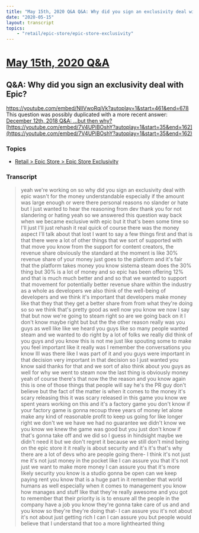 ```yaml
---
title: "May 15th, 2020 Q&A Q&A: Why did you sign an exclusivity deal with Epic?"
date: "2020-05-15"
layout: transcript
topics:
    - "retail/epic-store/epic-store-exclusivity"
---
```

# [May 15th, 2020 Q&A](../2020-05-15.md)
## Q&A: Why did you sign an exclusivity deal with Epic?
https://youtube.com/embed/NlIVwoRqjVk?autoplay=1&start=461&end=678
This question was possibly duplicated with a more recent answer: [December 12th, 2018 Q&A: ...but then why?](./yt-7V4UPiBOshY,35.26,161.28.md) [https://youtube.com/embed/7V4UPiBOshY?autoplay=1&start=35&end=162](https://youtube.com/embed/7V4UPiBOshY?autoplay=1&start=35&end=162)


### Topics
* [Retail > Epic Store > Epic Store Exclusivity](../topics/retail/epic-store/epic-store-exclusivity.md)

### Transcript

> yeah we're working on so why did you sign an exclusivity deal with epic wasn't for the money understandable especially if the amount was large enough or were there personal reasons no slander or hate but I just wanted to hear the reasoning from dev thank you for not slandering or hating yeah so we answered this question way back when we became exclusive with epic but it that's been some time so I'll just I'll just rehash it real quick of course there was the money aspect I'll talk about that lost I want to say a few things first and that is that there were a lot of other things that we sort of supported with that move you know from the support for content creators, the revenue share obviously the standard at the moment is like 30% revenue share of your money just goes to the platform and it's fair that the platform takes money you know sistema steam does the 30% thing but 30% is a lot of money and so epic has been offering 12% and that is much much better and and so that we wanted to support that movement for potentially better revenue share within the industry as a whole as developers we also think of the well-being of developers and we think it's important that developers make money like that they that they get a better share from from what they're doing so so we think that's pretty good as well now you know we now I say that but now we're going to steam right so are we going back on it I don't know maybe right but but the the other reason really was you guys as well like like we heard you guys like so many people wanted steam and we wanted to do right by a lot of folks we really did think of you guys and you know this is not me just like spouting some to make you feel important like it really was I remember the conversations you know III was there like I was part of it and you guys were important in that decision very important in that decision so I just wanted you know said thanks for that and we sort of also think about you guys as well for why we went to steam now the last thing is obviously money yeah of course there's that now the the reason and you know again this is one of those things that people will say he's the PR guy don't believe but the fact of the matter is when it comes to the money it's scary releasing this it was scary released in this game you know we spent years working on this and it's a factory game you don't know if your factory game is gonna recoup three years of money let alone make any kind of reasonable profit to keep us going for like longer right we don't we we have we had no guarantee we didn't know we you know we knew the game was good but you just don't know if that's gonna take off and we did so I guess in hindsight maybe we didn't need it but we don't regret it because we still don't mind being on the epic store it it really is about security and it's it's that's why there are a lot of devs who are people going there- I think it's not just me it's not just money in the pocket like I can assure you that it's not just we want to make more money I can assure you that it's more likely security you know is a studio gonna be open can we keep paying rent you know that is a huge part in it remember that world humans as well especially when it comes to management you know how manages and stuff like that they're really awesome and you got to remember that their priority is is to ensure all the people in the company have a job you know they're gonna take care of us and and you know so they're they're doing that- I can assure you it's not about it's not about just getting rich I can I can assure you but people would believe that I understand that too a more lighthearted thing
